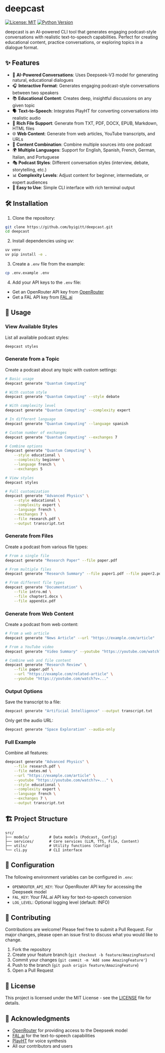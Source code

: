 # deepcast

[![License: MIT](https://img.shields.io/badge/License-MIT-yellow.svg)](https://opensource.org/licenses/MIT)
[![Python Version](https://img.shields.io/badge/python-3.9%2B-blue)](https://www.python.org/downloads/)

deepcast is an AI-powered CLI tool that generates engaging podcast-style conversations with realistic text-to-speech capabilities. Perfect for creating educational content, practice conversations, or exploring topics in a dialogue format.

## ✨ Features

- 🤖 **AI-Powered Conversations**: Uses Deepseek-V3 model for generating natural, educational dialogues
- 🎧 **Interactive Format**: Generates engaging podcast-style conversations between two speakers
- 📚 **Educational Content**: Creates deep, insightful discussions on any given topic
- 🗣️ **Text-to-Speech**: Integrates PlayHT for converting conversations into realistic audio
- 🚀 **Rich File Support**: Generate from TXT, PDF, DOCX, EPUB, Markdown, HTML files
- 🌐 **Web Content**: Generate from web articles, YouTube transcripts, and URLs
- 🔄 **Content Combination**: Combine multiple sources into one podcast
- 🌍 **Multiple Languages**: Support for English, Spanish, French, German, Italian, and Portuguese
- 🎭 **Podcast Styles**: Different conversation styles (interview, debate, storytelling, etc.)
- 📊 **Complexity Levels**: Adjust content for beginner, intermediate, or expert audiences
- 🚀 **Easy to Use**: Simple CLI interface with rich terminal output

## 🛠️ Installation

1. Clone the repository:

```bash
git clone https://github.com/byigitt/deepcast.git
cd deepcast
```

2. Install dependencies using uv:

```bash
uv venv
uv pip install -e .
```

3. Create a `.env` file from the example:

```bash
cp .env.example .env
```

4. Add your API keys to the `.env` file:

- Get an OpenRouter API key from [OpenRouter](https://openrouter.ai/keys)
- Get a FAL API key from [FAL.ai](https://fal.ai)

## 🚀 Usage

### View Available Styles

List all available podcast styles:

```bash
deepcast styles
```

### Generate from a Topic

Create a podcast about any topic with custom settings:

```bash
# Basic usage
deepcast generate "Quantum Computing"

# With custom style
deepcast generate "Quantum Computing" --style debate

# With complexity level
deepcast generate "Quantum Computing" --complexity expert

# In different language
deepcast generate "Quantum Computing" --language spanish

# Custom number of exchanges
deepcast generate "Quantum Computing" --exchanges 7

# Combine options
deepcast generate "Quantum Computing" \
    --style educational \
    --complexity beginner \
    --language french \
    --exchanges 5

# View styles
deepcast styles

# Full customization
deepcast generate "Advanced Physics" \
    --style educational \
    --complexity expert \
    --language french \
    --exchanges 7 \
    --file research.pdf \
    --output transcript.txt
```

### Generate from Files

Create a podcast from various file types:

```bash
# From a single file
deepcast generate "Research Paper" --file paper.pdf

# From multiple files
deepcast generate "Research Summary" --file paper1.pdf --file paper2.pdf

# From different file types
deepcast generate "Documentation" \
    --file intro.md \
    --file chapter1.docx \
    --file appendix.pdf
```

### Generate from Web Content

Create a podcast from web content:

```bash
# From a web article
deepcast generate "News Article" --url "https://example.com/article"

# From a YouTube video
deepcast generate "Video Summary" --youtube "https://youtube.com/watch?v=..."

# Combine web and file content
deepcast generate "Research Review" \
    --file paper.pdf \
    --url "https://example.com/related-article" \
    --youtube "https://youtube.com/watch?v=..."
```

### Output Options

Save the transcript to a file:

```bash
deepcast generate "Artificial Intelligence" --output transcript.txt
```

Only get the audio URL:

```bash
deepcast generate "Space Exploration" --audio-only
```

### Full Example

Combine all features:

```bash
deepcast generate "Advanced Physics" \
    --file research.pdf \
    --file notes.md \
    --url "https://example.com/article" \
    --youtube "https://youtube.com/watch?v=..." \
    --style educational \
    --complexity expert \
    --language french \
    --exchanges 7 \
    --output transcript.txt
```

## 🏗️ Project Structure

```
src/
├── models/         # Data models (Podcast, Config)
├── services/       # Core services (LLM, TTS, File, Content)
├── utils/          # Utility functions (Config)
└── cli.py          # CLI interface
```

## 🔧 Configuration

The following environment variables can be configured in `.env`:

- `OPENROUTER_API_KEY`: Your OpenRouter API key for accessing the Deepseek model
- `FAL_KEY`: Your FAL.ai API key for text-to-speech conversion
- `LOG_LEVEL`: Optional logging level (default: INFO)

## 🤝 Contributing

Contributions are welcome! Please feel free to submit a Pull Request. For major changes, please open an issue first to discuss what you would like to change.

1. Fork the repository
2. Create your feature branch (`git checkout -b feature/AmazingFeature`)
3. Commit your changes (`git commit -m 'Add some AmazingFeature'`)
4. Push to the branch (`git push origin feature/AmazingFeature`)
5. Open a Pull Request

## 📝 License

This project is licensed under the MIT License - see the [LICENSE](LICENSE) file for details.

## 🙏 Acknowledgments

- [OpenRouter](https://openrouter.ai) for providing access to the Deepseek model
- [FAL.ai](https://fal.ai) for the text-to-speech capabilities
- [PlayHT](https://play.ht) for voice synthesis
- All our contributors and users
